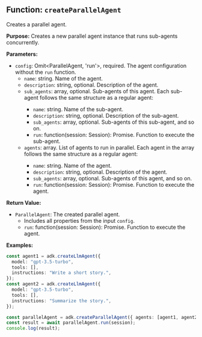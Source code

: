 ## Function: `createParallelAgent`

Creates a parallel agent.

**Purpose:**
Creates a new parallel agent instance that runs sub-agents concurrently.

**Parameters:**
- `config`: Omit<ParallelAgent, 'run'>, required. The agent configuration without the `run` function.
  - `name`: string. Name of the agent.
  - `description`: string, optional. Description of the agent.
  - `sub_agents`: array<BaseAgent>, optional. Sub-agents of this agent. Each sub-agent follows the same structure as a regular agent:
    - `name`: string. Name of the sub-agent.
    - `description`: string, optional. Description of the sub-agent.
    - `sub_agents`: array<BaseAgent>, optional. Sub-agents of this sub-agent, and so on.
    - `run`: function(session: Session): Promise<any>. Function to execute the sub-agent.
  - `agents`: array<BaseAgent>. List of agents to run in parallel. Each agent in the array follows the same structure as a regular agent:
    - `name`: string. Name of the agent.
    - `description`: string, optional. Description of the agent.
    - `sub_agents`: array<BaseAgent>, optional. Sub-agents of this agent, and so on.
    - `run`: function(session: Session): Promise<any>. Function to execute the agent.

**Return Value:**
- `ParallelAgent`: The created parallel agent.
  - Includes all properties from the input `config`.
  - `run`: function(session: Session): Promise<any>. Function to execute the agent.

**Examples:**
```typescript
const agent1 = adk.createLlmAgent({
  model: "gpt-3.5-turbo",
  tools: [],
  instructions: "Write a short story.",
});
const agent2 = adk.createLlmAgent({
  model: "gpt-3.5-turbo",
  tools: [],
  instructions: "Summarize the story.",
});

const parallelAgent = adk.createParallelAgent({ agents: [agent1, agent2] });
const result = await parallelAgent.run(session);
console.log(result);
```